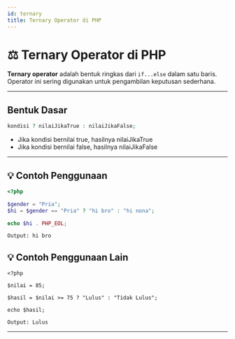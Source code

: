 ```yaml
---
id: ternary
title: Ternary Operator di PHP
---
```


# ⚖️ Ternary Operator di PHP

**Ternary operator** adalah bentuk ringkas dari `if...else` dalam satu baris.  
Operator ini sering digunakan untuk pengambilan keputusan sederhana.

---

## Bentuk Dasar

```php
kondisi ? nilaiJikaTrue : nilaiJikaFalse;
```

- Jika kondisi bernilai true, hasilnya nilaiJikaTrue
- Jika kondisi bernilai false, hasilnya nilaiJikaFalse

---

## 💡 Contoh Penggunaan

```php
<?php

$gender = "Pria";
$hi = $gender == "Pria" ? "hi bro" : "hi nona";

echo $hi . PHP_EOL;
```

```
Output: hi bro
```

## 💡 Contoh Penggunaan Lain

```
<?php

$nilai = 85;

$hasil = $nilai >= 75 ? "Lulus" : "Tidak Lulus";

echo $hasil;
```

```
Output: Lulus
```

---
